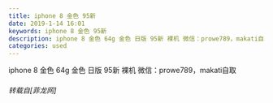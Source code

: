 ```yaml
---
title: iphone 8 金色 95新
date: 2019-1-14 16:01
keywords: iphone 8 金色 95新
description: iphone 8 金色 64g 金色 日版 95新 裸机 微信：prowe789，makati自取
categories: used
---
```

<td class="t_f" id="postmessage_2689632">

iphone 8 金色 64g 金色 日版 95新 裸机 微信：prowe789，makati自取</td>
###### 转载自[菲龙网]